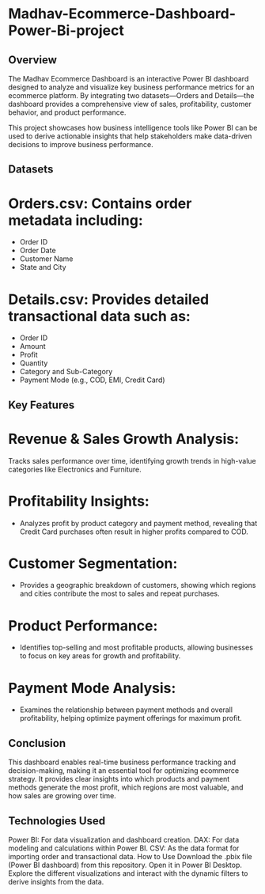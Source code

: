 # Madhav-Ecommerce-Dashboard-Power-Bi-project
## Overview
The Madhav Ecommerce Dashboard is an interactive Power BI dashboard designed to analyze and visualize key business performance metrics for an ecommerce platform. By integrating two datasets—Orders and Details—the dashboard provides a comprehensive view of sales, profitability, customer behavior, and product performance.

This project showcases how business intelligence tools like Power BI can be used to derive actionable insights that help stakeholders make data-driven decisions to improve business performance.
## Datasets
# Orders.csv: Contains order metadata including:
- Order ID
- Order Date
- Customer Name
- State and City
# Details.csv: Provides detailed transactional data such as:
- Order ID
- Amount
- Profit
- Quantity
- Category and Sub-Category
- Payment Mode (e.g., COD, EMI, Credit Card)
## Key Features
# Revenue & Sales Growth Analysis:
Tracks sales performance over time, identifying growth trends in high-value categories like Electronics and Furniture.
# Profitability Insights:
- Analyzes profit by product category and payment method, revealing that Credit Card purchases often result in higher profits compared to COD.
# Customer Segmentation:
- Provides a geographic breakdown of customers, showing which regions and cities contribute the most to sales and repeat purchases.
# Product Performance:
- Identifies top-selling and most profitable products, allowing businesses to focus on key areas for growth and profitability.
# Payment Mode Analysis:
- Examines the relationship between payment methods and overall profitability, helping optimize payment offerings for maximum profit.
## Conclusion
This dashboard enables real-time business performance tracking and decision-making, making it an essential tool for optimizing ecommerce strategy. It provides clear insights into which products and payment methods generate the most profit, which regions are most valuable, and how sales are growing over time.

## Technologies Used
Power BI: For data visualization and dashboard creation.
DAX: For data modeling and calculations within Power BI.
CSV: As the data format for importing order and transactional data.
How to Use
Download the .pbix file (Power BI dashboard) from this repository.
Open it in Power BI Desktop.
Explore the different visualizations and interact with the dynamic filters to derive insights from the data.
